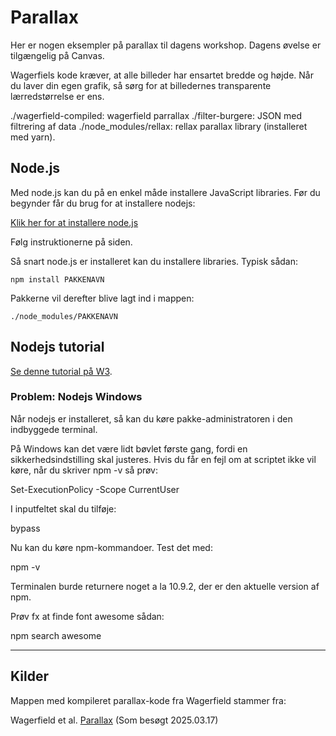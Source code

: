 # Parallax

Her er nogen eksempler på parallax til dagens workshop. Dagens øvelse er tilgængelig på Canvas.

Wagerfiels kode kræver, at alle billeder har ensartet bredde og højde. Når du laver din egen grafik, så sørg for at billedernes transparente lærredstørrelse er ens.

./wagerfield-compiled: wagerfield parrallax
./filter-burgere: JSON med filtrering af data
./node_modules/rellax: rellax parallax library (installeret med yarn).

## Node.js

Med node.js kan du på en enkel måde installere JavaScript libraries. Før du begynder får du brug for at installere nodejs:

[Klik her for at installere node.js](https://nodejs.org/en)

Følg instruktionerne på siden.

Så snart node.js er installeret kan du installere libraries. Typisk sådan:


~~~~
npm install PAKKENAVN
~~~~

Pakkerne vil derefter blive lagt ind i mappen:

~~~~
./node_modules/PAKKENAVN
~~~~

## Nodejs tutorial

[Se denne tutorial på W3](https://www.w3schools.com/nodejs/).

### Problem: Nodejs Windows

Når nodejs er installeret, så kan du køre pakke-administratoren i den indbyggede terminal.

På Windows kan det være lidt bøvlet første gang, fordi en sikkerhedsindstilling skal justeres. Hvis du får en fejl om at scriptet ikke vil køre, når du skriver npm -v så prøv:

Set-ExecutionPolicy -Scope CurrentUser

I inputfeltet skal du tilføje:

bypass

Nu kan du køre npm-kommandoer. Test det med:

npm -v

Terminalen burde returnere noget a la 10.9.2, der er den aktuelle version af npm.

Prøv fx at finde font awesome sådan:

npm search awesome

----

## Kilder

Mappen med kompileret parallax-kode fra Wagerfield stammer fra:

Wagerfield et al. [Parallax](https://github.com/wagerfield/parallax/releases) (Som besøgt 2025.03.17)